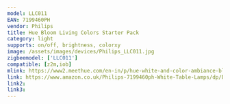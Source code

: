 ```yaml
---
model: LLC011 
EAN: 7199460PH
vendor: Philips
title: Hue Bloom Living Colors Starter Pack
category: light
supports: on/off, brightness, colorxy
image: /assets/images/devices/Philips_LLC011.jpg
zigbeemodel: ['LLC011']
compatible: [z2m,iob]
mlink: https://www2.meethue.com/en-in/p/hue-white-and-color-ambiance-bloom-table-lamp/7299760PH
link: https://www.amazon.co.uk/Philips-7199460ph-White-Table-Lamps/dp/B00KGJ56H2
link2: 
link3: 
---
```

